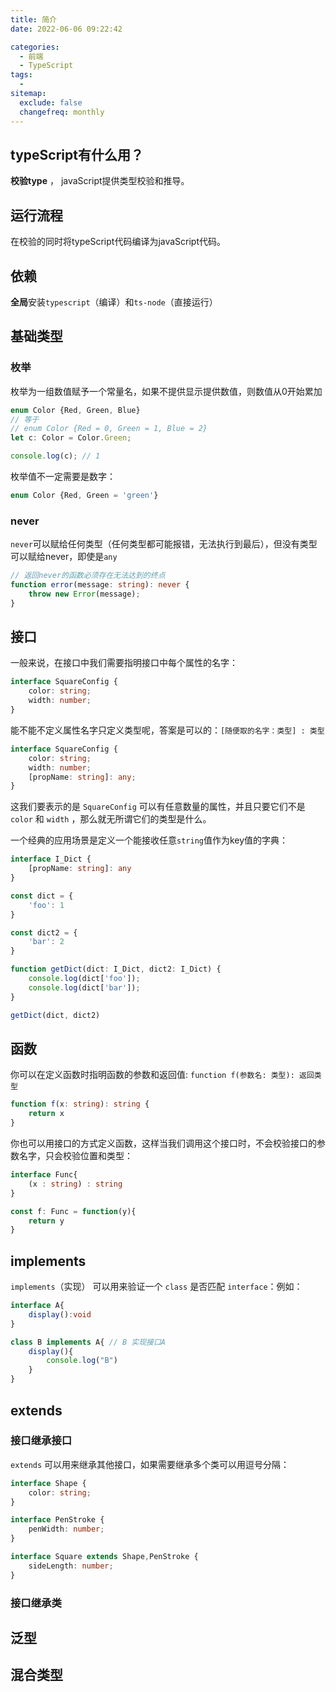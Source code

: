 ```yaml
---
title: 简介
date: 2022-06-06 09:22:42

categories:
  - 前端
  - TypeScript
tags:
  - 
sitemap:
  exclude: false
  changefreq: monthly
---
```


## typeScript有什么用？

**校验type** ， javaScript提供类型校验和推导。

## 运行流程

在校验的同时将typeScript代码编译为javaScript代码。

## 依赖

**全局**安装`typescript`（编译）和`ts-node`（直接运行）

## 基础类型

### 枚举

枚举为一组数值赋予一个常量名，如果不提供显示提供数值，则数值从0开始累加

```typeScript
enum Color {Red, Green, Blue}
// 等于
// enum Color {Red = 0, Green = 1, Blue = 2}
let c: Color = Color.Green;

console.log(c); // 1
```

枚举值不一定需要是数字：
```typeScript
enum Color {Red, Green = 'green'}
```

### never

`never`可以赋给任何类型（任何类型都可能报错，无法执行到最后），但没有类型可以赋给never，即使是`any`

```ts
// 返回never的函数必须存在无法达到的终点
function error(message: string): never {
    throw new Error(message);
}
```

## 接口

一般来说，在接口中我们需要指明接口中每个属性的名字：

```ts
interface SquareConfig {
    color: string;
    width: number;
}
```

能不能不定义属性名字只定义类型呢，答案是可以的：`[随便取的名字：类型] : 类型`

```ts
interface SquareConfig {
    color: string;
    width: number;
    [propName: string]: any;
}
```

这我们要表示的是 `SquareConfig` 可以有任意数量的属性，并且只要它们不是 `color` 和 `width` ，那么就无所谓它们的类型是什么。

一个经典的应用场景是定义一个能接收任意`string`值作为key值的字典：

```ts
interface I_Dict {
    [propName: string]: any
}

const dict = {
    'foo': 1
}

const dict2 = {
    'bar': 2
}

function getDict(dict: I_Dict, dict2: I_Dict) {
    console.log(dict['foo']);
    console.log(dict['bar']);
}

getDict(dict, dict2)
```

## 函数

你可以在定义函数时指明函数的参数和返回值: `function f(参数名: 类型): 返回类型`

```ts
function f(x: string): string {
    return x
}
```

你也可以用接口的方式定义函数，这样当我们调用这个接口时，不会校验接口的参数名字，只会校验位置和类型：

```ts
interface Func{
    (x : string) : string
} 

const f: Func = function(y){
    return y
}
```

## implements

`implements`（实现） 可以用来验证一个 `class` 是否匹配 `interface`：例如：

```ts
interface A{
    display():void
}

class B implements A{ // B 实现接口A
    display(){
        console.log("B")
    }
}

```

## extends 

### 接口继承接口

`extends` 可以用来继承其他接口，如果需要继承多个类可以用逗号分隔：

```ts
interface Shape {
    color: string;
}

interface PenStroke {
    penWidth: number;
}

interface Square extends Shape,PenStroke {
    sideLength: number;
}

```

### 接口继承类

## 泛型



## 混合类型

<!-- 有时一个变量既可以作为函数来调用，又可以作为变量来获取它的属性：

```ts
const getCounter = () =>{
    const counter = (start) =>{
        console.log('时钟开始时间为：' , start);
    }

    counter.interval = 1 
    return counter
}

const c = getCounter()
c(10)
console.log('计时器间隔为' , c.interval , '秒');
```
 -->
